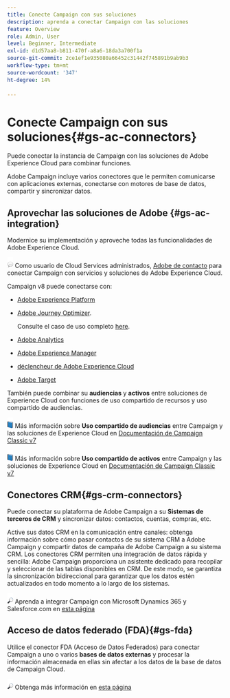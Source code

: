 ```yaml
---
title: Conecte Campaign con sus soluciones
description: aprenda a conectar Campaign con las soluciones
feature: Overview
role: Admin, User
level: Beginner, Intermediate
exl-id: d1d57aa8-b811-470f-a8a6-18da3a700f1a
source-git-commit: 2ce1ef1e935080a66452c31442f745891b9ab9b3
workflow-type: tm+mt
source-wordcount: '347'
ht-degree: 14%

---
```


# Conecte Campaign con sus soluciones{#gs-ac-connectors}

Puede conectar la instancia de Campaign con las soluciones de Adobe Experience Cloud para combinar funciones.

Adobe Campaign incluye varios conectores que le permiten comunicarse con aplicaciones externas, conectarse con motores de base de datos, compartir y sincronizar datos.

## Aprovechar las soluciones de Adobe {#gs-ac-integration}

Modernice su implementación y aproveche todas las funcionalidades de Adobe Experience Cloud.

![](../assets/do-not-localize/speech.png)  Como usuario de Cloud Services administrados, [Adobe de contacto](../start/campaign-faq.md#support) para conectar Campaign con servicios y soluciones de Adobe Experience Cloud.

Campaign v8 puede conectarse con:

* [Adobe Experience Platform](../connect/ac-aep.md)
* [Adobe Journey Optimizer](https://experienceleague.adobe.com/docs/journeys/using/action-journeys/acc-action.html?lang=en).

   Consulte el caso de uso completo [here](https://experienceleague.adobe.com/docs/journeys/using/use-cases-journeys/campaign-classic-use-case.html?lang=es).

* [Adobe Analytics](../connect/ac-aa.md)
* [Adobe Experience Manager](../connect/ac-aem.md)
* [déclencheur de Adobe Experience Cloud](../connect/ac-triggers.md)
* [Adobe Target](../connect/ac-at.md)

También puede combinar su **audiencias** y **activos** entre soluciones de Experience Cloud con funciones de uso compartido de recursos y uso compartido de audiencias.

![](../assets/do-not-localize/book.png) Más información sobre **Uso compartido de audiencias** entre Campaign y las soluciones de Experience Cloud en [Documentación de Campaign Classic v7](https://experienceleague.adobe.com/docs/campaign-classic/using/integrating-with-adobe-experience-cloud/audience-sharing/sharing-audiences-with-adobe-experience-cloud.html?lang=en#integrating-with-adobe-experience-cloud)

![](../assets/do-not-localize/book.png) Más información sobre **Uso compartido de activos** entre Campaign y las soluciones de Experience Cloud en [Documentación de Campaign Classic v7](https://experienceleague.adobe.com/docs/campaign-classic/using/integrating-with-adobe-experience-cloud/asset-sharing/sharing-assets-with-adobe-experience-cloud.html?lang=en#integrating-with-adobe-experience-cloud)

## Conectores CRM{#gs-crm-connectors}

Puede conectar su plataforma de Adobe Campaign a su **Sistemas de terceros de CRM** y sincronizar datos: contactos, cuentas, compras, etc.

Active sus datos CRM en la comunicación entre canales: obtenga información sobre cómo pasar contactos de su sistema CRM a Adobe Campaign y compartir datos de campaña de Adobe Campaign a su sistema CRM.
Los conectores CRM permiten una integración de datos rápida y sencilla: Adobe Campaign proporciona un asistente dedicado para recopilar y seleccionar de las tablas disponibles en CRM. De este modo, se garantiza la sincronización bidireccional para garantizar que los datos estén actualizados en todo momento a lo largo de los sistemas.

![](../assets/do-not-localize/glass.png) Aprenda a integrar Campaign con Microsoft Dynamics 365 y Salesforce.com en [esta página](crm.md)

## Acceso de datos federado (FDA){#gs-fda}

Utilice el conector FDA (Acceso de Datos Federados) para conectar Campaign a uno o varios **bases de datos externas** y procesar la información almacenada en ellas sin afectar a los datos de la base de datos de Campaign Cloud.

![](../assets/do-not-localize/glass.png) Obtenga más información en [esta página](fda.md)


<!--
## Integrate with social media

Use the **Managing social networks (Social Marketing)** option to interact with customers and prospects via Twitter.

* Send messages on Twitter: Adobe Campaign lets you post messages directly to your twitter account. You can also send direct messages to all your followers.
* Collect new contacts: Adobe Campaign can automatically recovers the profile data, which enables you to carry out targeting campaigns and, when possible, to implement cross-channel strategies.

![](../assets/do-not-localize/glass.png) Learn how to set up and use Campaign Social Marketing in [this page](../connect/ac-tw.md).

![](../assets/do-not-localize/glass.png) Learn how to create Twitter posts and send direct messages to your followers in [this page](../send/twitter.md).
-->